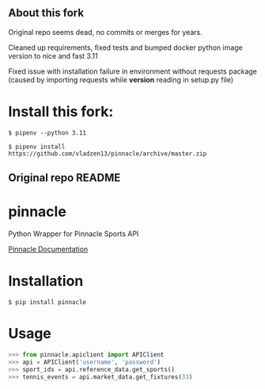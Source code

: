 ## About this fork

Original repo seems dead, no commits or merges for years.

Cleaned up requirements, fixed tests and bumped docker python image version to nice and fast 3.11

Fixed issue with installation failure in environment without requests package (caused by importing requests while __version__ reading in setup.py file)


# Install this fork:

```
$ pipenv --python 3.11

$ pipenv install https://github.com/vladzen13/pinnacle/archive/master.zip
```

## Original repo README

# pinnacle
Python Wrapper for Pinnacle Sports API

[Pinnacle Documentation](https://www.pinnacle.com/en/api/manual)

# Installation

```
$ pip install pinnacle
```

# Usage

```python
>>> from pinnacle.apiclient import APIClient
>>> api = APIClient('username', 'password')
>>> sport_ids = api.reference_data.get_sports()
>>> tennis_events = api.market_data.get_fixtures(33)
```
